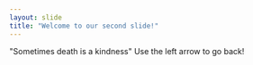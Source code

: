 ```yaml
---
layout: slide
title: "Welcome to our second slide!"
---
```

"Sometimes death is a kindness"
Use the left arrow to go back!
